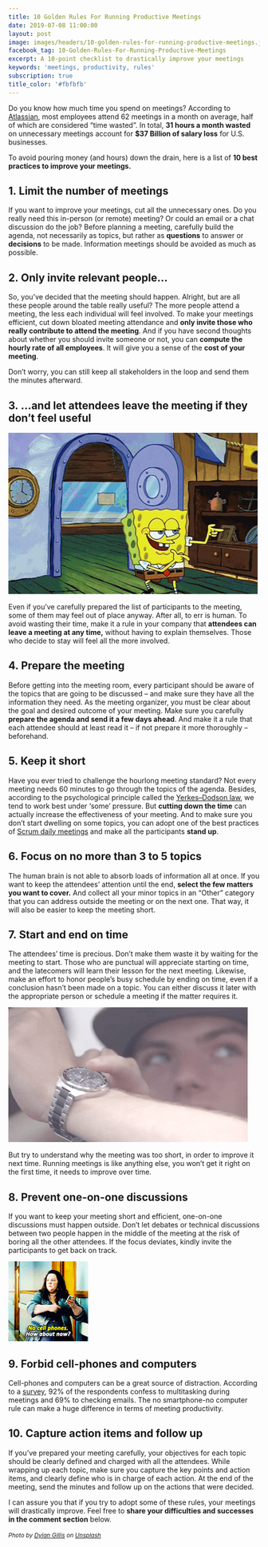 ```yaml
---
title: 10 Golden Rules For Running Productive Meetings
date: 2019-07-08 11:00:00
layout: post
image: images/headers/10-golden-rules-for-running-productive-meetings.jpg
facebook_tag: 10-Golden-Rules-For-Running-Productive-Meetings
excerpt: A 10-point checklist to drastically improve your meetings
keywords: 'meetings, productivity, rules'
subscription: true
title_color: '#fbfbfb'
---
```


Do you know how much time you spend on meetings? According to [Atlassian](https://www.atlassian.com/time-wasting-at-work-infographic), most employees attend 62 meetings in a month on average, half of which are considered “time wasted”. In total, **31 hours a month wasted** on unnecessary meetings account for **$37 Billion of salary loss** for U.S. businesses.&nbsp;

To avoid pouring money (and hours) down the drain, here is a list of **10 best practices to improve your meetings.**&nbsp;

## 1\.&nbsp;**Limit the number of meetings**

If you want to improve your meetings, cut all the unnecessary ones. Do you really need this in-person (or remote) meeting? Or could an email or a chat discussion do the job? Before planning a meeting, carefully build the agenda, not necessarily as topics, but rather as **questions** to answer or **decisions** to be made. Information meetings should be avoided as much as possible.&nbsp;

## 2\.&nbsp;**Only invite relevant people…**

So, you’ve decided that the meeting should happen. Alright, but are all these people around the table really useful? The more people attend a meeting, the less each individual will feel involved. To make your meetings efficient, cut down bloated meeting attendance and **only invite those who really contribute to attend the meeting**. And if you have second thoughts about whether you should invite someone or not, you can **compute the hourly rate of all employees**. It will give you a sense of the **cost of your meeting**.

Don’t worry, you can still keep all stakeholders in the loop and send them the minutes afterward.&nbsp;

## 3\.&nbsp;**…and let attendees leave the meeting if they don’t feel useful**

<img class="right" src="/images/posts/leave-meeting.gif" alt="Goodbye">

Even if you’ve carefully prepared the list of participants to the meeting, some of them may feel out of place anyway. After all, to err is human. To avoid wasting their time, make it a rule in your company that **attendees can leave a meeting at any time,** without having to explain themselves. Those who decide to stay will feel all the more involved.

## 4\.&nbsp;**Prepare the meeting**

Before getting into the meeting room, every participant should be aware of the topics that are going to be discussed – and make sure they have all the information they need. As the meeting organizer, you must be clear about the goal and desired outcome of your meeting. Make sure you carefully **prepare the agenda and send it a few days ahead**. And make it a rule that each attendee should at least read it – if not prepare it more thoroughly – beforehand.&nbsp;

## 5\.&nbsp;**Keep it short**

Have you ever tried to challenge the hourlong meeting standard? Not every meeting needs 60 minutes to go through the topics of the agenda. Besides, according to the psychological principle called the [Yerkes–Dodson law](https://hbr.org/2016/04/are-you-too-stressed-to-be-productive-or-not-stressed-enough&amp;X_id=92d588fd-f681-11e5-8255-063e6ef7c69d#/1), we tend to work best under ‘some’ pressure. But **cutting down the time** can actually increase the effectiveness of your meeting. And to make sure you don’t start dwelling on some topics, you can adopt one of the best practices of [Scrum daily meetings](https://blog.teammood.com/2018/04/18/best-practices-to-run-effective-daily-standup-meetings.html) and make all the participants **stand up**.

## 6\.&nbsp;**Focus on no more than 3 to 5 topics**

The human brain is not able to absorb loads of information all at once. If you want to keep the attendees’ attention until the end, **select the few matters you want to cover.** And collect all your minor topics in an “Other” category that you can address outside the meeting or on the next one. That way, it will also be easier to keep the meeting short.&nbsp;

## 7\.&nbsp;**Start and end on time**

The attendees’ time is precious. Don’t make them waste it by waiting for the meeting to start. Those who are punctual will appreciate starting on time, and the latecomers will learn their lesson for the next meeting. Likewise, make an effort to honor people’s busy schedule by ending on time, even if a conclusion hasn’t been made on a topic. You can either discuss it later with the appropriate person or schedule a meeting if the matter requires it.

<img class="center" src="/images/posts/time.gif" alt="Watch">

But try to understand why the meeting was too short, in order to improve it next time. Running meetings is like anything else, you won’t get it right on the first time, it needs to improve over time.

## ​​​​​​​8.&nbsp;**Prevent one-on-one discussions**

If you want to keep your meeting short and efficient, one-on-one discussions must happen outside. Don’t let debates or technical discussions between two people happen in the middle of the meeting at the risk of boring all the other attendees. If the focus deviates, kindly invite the participants to get back on track.&nbsp;

<img class="right" src="/images/posts/no-cellphones.gif" alt="No cell phones">

## ​​​​​​​9.&nbsp;**Forbid cell-phones and computers**

Cell-phones and computers can be a great source of distraction. According to a [survey](https://www.themuse.com/advice/how-much-time-do-we-spend-in-meetings-hint-its-scary), 92% of the respondents confess to multitasking during meetings and 69% to checking emails. The no smartphone-no computer rule can make a huge difference in terms of meeting productivity.

## ​​​​​​​10.&nbsp;**Capture action items and follow up&nbsp;**

If you’ve prepared your meeting carefully, your objectives for each topic should be clearly defined and charged with all the attendees. While wrapping up each topic, make sure you capture the key points and action items, and clearly define who is in charge of each action. At the end of the meeting, send the minutes and follow up on the actions that were decided.

I can assure you that if you try to adopt some of these rules, your meetings will drastically improve. Feel free to **share your difficulties and successes in the comment section**&nbsp;below.

<small><em>Photo by&nbsp;</em><a href="https://unsplash.com/@dylandgillis?utm_source=unsplash&amp;utm_medium=referral&amp;utm_content=creditCopyText"><em>Dylan Gillis</em></a> <em>on&nbsp;</em><a href="https://unsplash.com/?utm_source=unsplash&amp;utm_medium=referral&amp;utm_content=creditCopyText"><em>Unsplash</em></a></small>